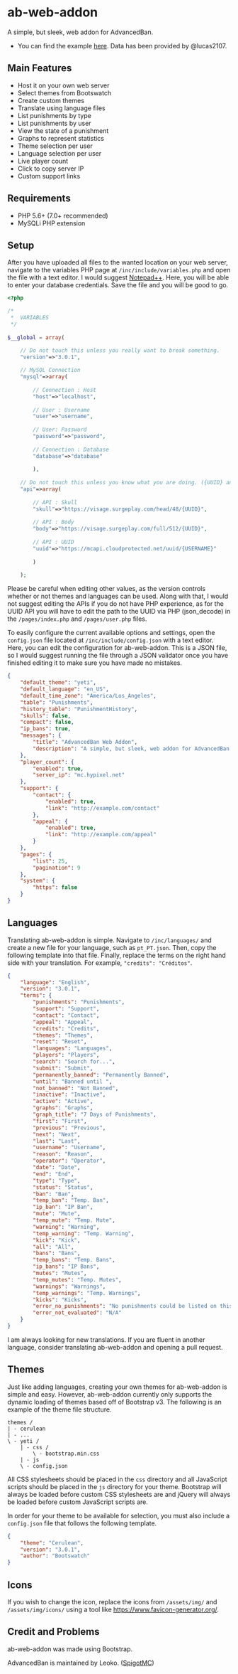 # ab-web-addon
A simple, but sleek, web addon for AdvancedBan.
- You can find the example [here](https://mathhulk.me/github/ab-web-addon).
Data has been provided by @lucas2107.

## Main Features
- Host it on your own web server
- Select themes from Bootswatch
- Create custom themes
- Translate using language files
- List punishments by type
- List punishments by user
- View the state of a punishment
- Graphs to represent statistics
- Theme selection per user
- Language selection per user
- Live player count
- Click to copy server IP
- Custom support links

## Requirements
- PHP 5.6+ (7.0+ recommended)
- MySQLi PHP extension

## Setup
After you have uploaded all files to the wanted location on your web server, navigate to the variables PHP page at `/inc/include/variables.php` and open the file with a text editor. I would suggest [Notepad++](https://notepad-plus-plus.org). Here, you will be able to enter your database credentials. Save the file and you will be good to go.
```php
<?php

/*
 *	VARIABLES
 */
 
$__global = array(

	// Do not touch this unless you really want to break something.
	"version"=>"3.0.1",
	
	// MySQL Connection
	"mysql"=>array(
	
		// Connection : Host
		"host"=>"localhost",
		
		// User : Username
		"user"=>"username",
		
		// User: Password
		"password"=>"password",
		
		// Connection : Database
		"database"=>"database"
		
		),
		
	// Do not touch this unless you know what you are doing. ({UUID} and {USERNAME} are placeholders)
	"api"=>array(
		
		// API : Skull
		"skull"=>"https://visage.surgeplay.com/head/48/{UUID}",
		
		// API : Body
		"body"=>"https://visage.surgeplay.com/full/512/{UUID}",
		
		// API : UUID
		"uuid"=>"https://mcapi.cloudprotected.net/uuid/{USERNAME}"
		
		)
		
	);
```
Please be careful when editing other values, as the version controls whether or not themes and languages can be used. Along with that, I would not suggest editing the APIs if you do not have PHP experience, as for the UUID API you will have to edit the path to the UUID via PHP (json_decode) in the `/pages/index.php` and `/pages/user.php` files.

To easily configure the current available options and settings, open the `config.json` file located at `/inc/include/config.json` with a text editor. Here, you can edit the configuration for ab-web-addon. This is a JSON file, so I would suggest running the file through a JSON validator once you have finished editing it to make sure you have made no mistakes.
```json
{
    "default_theme": "yeti",
    "default_language": "en_US",
    "default_time_zone": "America/Los_Angeles",
    "table": "Punishments",
    "history_table": "PunishmentHistory",
    "skulls": false,
    "compact": false,
    "ip_bans": true,
    "messages": {
        "title": "AdvancedBan Web Addon",
        "description": "A simple, but sleek, web addon for AdvancedBan."
    },
    "player_count": {
        "enabled": true,
        "server_ip": "mc.hypixel.net"
    },
    "support": {
        "contact": {
            "enabled": true,
            "link": "http://example.com/contact"
        },
        "appeal": {
            "enabled": true,
            "link": "http://example.com/appeal"
        }
    },
	"pages": {
		"list": 25,
		"pagination": 9
	},
	"system": {
		"https": false
	}
}
```

## Languages
Translating ab-web-addon is simple. Navigate to `/inc/languages/` and create a new file for your language, such as `pt_PT.json`. Then, copy the following template into that file. Finally, replace the terms on the right hand side with your translation. For example, `"credits": "Créditos"`.
```json
{
	"language": "English",
	"version": "3.0.1",
	"terms": {
		"punishments": "Punishments",
		"support": "Support",
		"contact": "Contact",
		"appeal": "Appeal",
		"credits": "Credits",
		"themes": "Themes",
		"reset": "Reset",
		"languages": "Languages",
		"players": "Players",
		"search": "Search for...",
		"submit": "Submit",
		"permanently_banned": "Permanently Banned",
		"until": "Banned until ",
		"not_banned": "Not Banned",
		"inactive": "Inactive",
		"active": "Active",
		"graphs": "Graphs",
		"graph_title": "7 Days of Punishments",
		"first": "First",
		"previous": "Previous",
		"next": "Next",
		"last": "Last",
		"username": "Username",
		"reason": "Reason",
		"operator": "Operator",
		"date": "Date",
		"end": "End",
		"type": "Type",
		"status": "Status",
		"ban": "Ban",
		"temp_ban": "Temp. Ban",
		"ip_ban": "IP Ban",
		"mute": "Mute",
		"temp_mute": "Temp. Mute",
		"warning": "Warning",
		"temp_warning": "Temp. Warning",
		"kick": "Kick",
		"all": "All",
		"bans": "Bans",
		"temp_bans": "Temp. Bans",
		"ip_bans": "IP Bans",
		"mutes": "Mutes",
		"temp_mutes": "Temp. Mutes",
		"warnings": "Warnings",
		"temp_warnings": "Temp. Warnings",
		"kicks": "Kicks",
		"error_no_punishments": "No punishments could be listed on this page.",
		"error_not_evaluated": "N/A"
	}
}
```
I am always looking for new translations. If you are fluent in another language, consider translating ab-web-addon and opening a pull request.

## Themes
Just like adding languages, creating your own themes for ab-web-addon is simple and easy. However, ab-web-addon currently only supports the dynamic loading of themes based off of Bootstrap v3. The following is an example of the theme file structure.
```
themes /
| - cerulean
| - ...
\ - yeti /
    | - css /
        \ - bootstrap.min.css
    | - js
    \ - config.json
```
All CSS stylesheets should be placed in the `css` directory and all JavaScript scripts should be placed in the `js` directory for your theme. Bootstrap will always be loaded before custom CSS stylesheets are and jQuery will always be loaded before custom JavaScript scripts are. 

In order for your theme to be available for selection, you must also include a `config.json` file that follows the following template.
```json
{
	"theme": "Cerulean",
	"version": "3.0.1",
	"author": "Bootswatch"
}
```

## Icons
If you wish to change the icon, replace the icons from `/assets/img/` and `/assets/img/icons/` using a tool like https://www.favicon-generator.org/.

## Credit and Problems
ab-web-addon was made using Bootstrap.

AdvancedBan is maintained by Leoko. ([SpigotMC](https://www.spigotmc.org/resources/advancedban.8695/))


